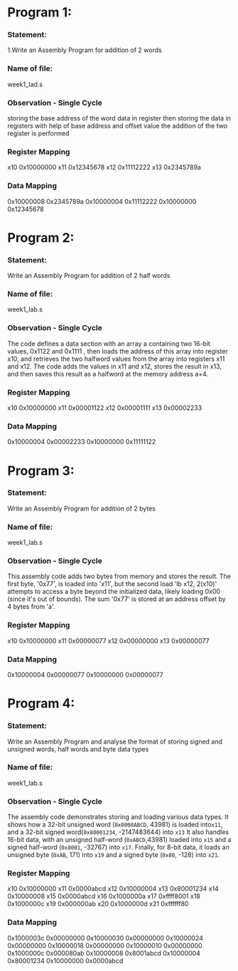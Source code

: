 # Program 1: 
### Statement:
1.Write an Assembly Program for addition of 2 words
### Name of file:
week1_lad.s
### Observation - Single Cycle
storing the base address of the word data in register then storing the data in registers 
with help of base address and offset value the addition of the two register is performed
### Register Mapping
x10 0x10000000
x11 0x12345678
x12 0x11112222
x13 0x2345789a
### Data Mapping
0x10000008 0x2345789a
0x10000004 0x11112222
0x10000000 0x12345678

# Program 2:
### Statement:
Write an Assembly Program for addition of 2 half words
### Name of file:
week1_lab.s
### Observation - Single Cycle
The code defines a data section with an array a containing two 16-bit values, 0x1122 and 0x1111 , then loads the address of this array into register x10, and retrieves the two halfword values from the array into registers x11 and x12.
The code adds the values in x11 and x12, stores the result in x13, and then saves this result as a halfword at the memory address a+4. 
### Register Mapping
x10 0x10000000
x11 0x00001122
x12 0x00001111
x13 0x00002233
### Data Mapping
0x10000004 0x00002233
0x10000000 0x11111122

# Program 3:
### Statement:
Write an Assembly Program for addition of 2 bytes
### Name of file:
week1_lab.s
### Observation - Single Cycle
This assembly code adds two bytes from memory and stores the result.
 The first byte, '0x77', is loaded into 'x11', but the second load 'lb x12, 2(x10)' attempts to access a byte beyond the initialized data,
 likely loading 0x00 (since it's out of bounds). The sum '0x77' is stored at an address offset by 4 bytes from 'a'.
### Register Mapping
x10 0x10000000
x11 0x00000077
x12 0x00000000
x13 0x00000077
### Data Mapping
0x10000004 0x00000077
0x10000000 0x00000077

# Program 4:
### Statement:
Write an Assembly Program and analyse the format of storing signed and unsigned words, half words and byte data types
### Name of file:
week1_lab.s
### Observation - Single Cycle
The assembly code demonstrates storing and loading various data types.
It shows how a 32-bit unsigned word (`0x0000ABCD`, 43981) is loaded into`x11`, and a 32-bit signed word(`0x80001234`, -2147483644) into `x13`
It also handles 16-bit data, with an unsigned half-word (`0xABCD`,43981) loaded into `x15` and a signed half-word (`0x8001`, -32767) into `x17`.
Finally, for 8-bit data, it loads an unsigned byte (`0xAB`, 171) into `x19` and a signed byte (`0x80`, -128) into `x21`.
### Register Mapping
x10 0x10000000
x11 0x0000abcd
x12 0x10000004
x13 0x80001234
x14 0x10000008
x15 0x0000abcd
x16 0x1000000a
x17 0xffff8001
x18 0x1000000c
x19 0x000000ab
x20 0x1000000d
x21 0xffffff80
### Data Mapping
0x1000003c 0x00000000
0x10000030 0x00000000
0x10000024 0x00000000
0x10000018 0x00000000
0x10000010 0x00000000
0x1000000c 0x000080ab
0x10000008 0x8001abcd
0x10000004 0x80001234
0x10000000 0x0000abcd

